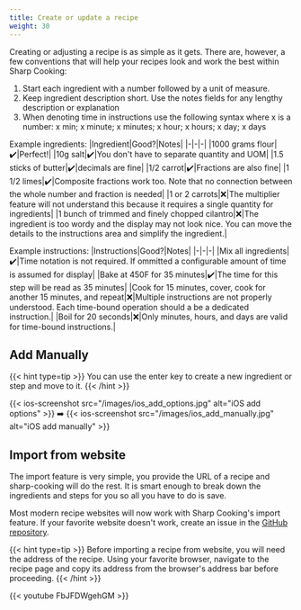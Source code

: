 ```yaml
---
title: Create or update a recipe
weight: 30
---
```


Creating or adjusting a recipe is as simple as it gets. There are, however, a few conventions that will help your recipes look and work the best within Sharp Cooking:

1. Start each ingredient with a number followed by a unit of measure.
3. Keep ingredient description short. Use the notes fields for any lengthy description or explanation
5. When denoting time in instructions use the following syntax where x is a number: x min; x minute; x minutes; x hour; x hours; x day; x days

Example ingredients:
|Ingredient|Good?|Notes|
|-|-|-|
|1000 grams flour|✔️|Perfect!|
|10g salt|✔️|You don't have to separate quantity and UOM|
|1.5 sticks of butter|✔️|decimals are fine|
|1/2 carrot|✔️|Fractions are also fine|
|1 1/2 limes|✔️|Composite fractions work too. Note that no connection between the whole number and fraction is needed|
|1 or 2 carrots|❌|The multiplier feature will not understand this because it requires a single quantity for ingredients|
|1 bunch of trimmed and finely chopped cilantro|❌|The ingredient is too wordy and the display may not look nice. You can move the details to the instructions area and simplify the ingredient.|

Example instructions:
|Instructions|Good?|Notes|
|-|-|-|
|Mix all ingredients|✔️|Time notation is not required. If ommitted a configurable amount of time is assumed for display|
|Bake at 450F for 35 minutes|✔️|The time for this step will be read as 35 minutes|
|Cook for 15 minutes, cover, cook for another 15 minutes, and repeat|❌|Multiple instructions are not properly understood. Each time-bound operation should a be a dedicated instruction.|
|Boil for 20 seconds|❌|Only minutes, hours, and days are valid for time-bound instructions.|

## Add Manually
{{< hint type=tip >}}
You can use the enter key to create a new ingredient or step and move to it.
{{< /hint >}}

{{< ios-screenshot src="/images/ios_add_options.jpg" alt="iOS add options" >}}
➡️
{{< ios-screenshot src="/images/ios_add_manually.jpg" alt="iOS add manually" >}}

## Import from website
The import feature is very simple, you provide the URL of a recipe and sharp-cooking will do the rest. It is smart enough to break down the ingredients and steps for you so all you have to do is save.

Most modern recipe websites will now work with Sharp Cooking's import feature. If your favorite website doesn't work, create an issue in the [GitHub repository](https://github.com/jlucaspains/sharp-cooking-web/issues).

{{< hint type=tip >}}
Before importing a recipe from website, you will need the address of the recipe. Using your favorite browser, navigate to the recipe page and copy its address from the browser's address bar before proceeding.
{{< /hint >}}

{{< youtube FbJFDWgehGM >}}